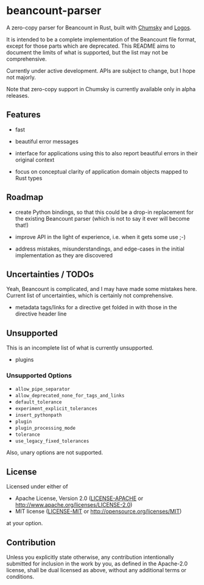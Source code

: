 # beancount-parser

A zero-copy parser for Beancount in Rust, built with [Chumsky](https://docs.rs/chumsky/latest/chumsky/) and [Logos](https://docs.rs/logos/latest/logos/).

It is intended to be a complete implementation of the Beancount file format, except for those parts which are deprecated.  This README aims to document the limits of what is supported, but the list may not be comprehensive.

Currently under active development.  APIs are subject to change, but I hope not majorly.

Note that zero-copy support in Chumsky is currently available only in alpha releases.

## Features

- fast

- beautiful error messages

- interface for applications using this to also report beautiful errors in their original context

- focus on conceptual clarity of application domain objects mapped to Rust types

## Roadmap

- create Python bindings, so that this could be a drop-in replacement for the existing Beancount parser (which is not to say it ever will become that!)

- improve API in the light of experience, i.e. when it gets some use ;-)

- address mistakes, misunderstandings, and edge-cases in the initial implementation as they are discovered

## Uncertainties / TODOs

Yeah, Beancount is complicated, and I may have made some mistakes here.  Current list of uncertainties, which is certainly not comprehensive.

- metadata tags/links for a directive get folded in with those in the directive header line

## Unsupported

This is an incomplete list of what is currently unsupported.

- plugins

### Unsupported Options

- `allow_pipe_separator`
- `allow_deprecated_none_for_tags_and_links`
- `default_tolerance`
- `experiment_explicit_tolerances`
- `insert_pythonpath`
- `plugin`
- `plugin_processing_mode`
- `tolerance`
- `use_legacy_fixed_tolerances`

Also, unary options are not supported.

## License

Licensed under either of

 * Apache License, Version 2.0
   ([LICENSE-APACHE](LICENSE-APACHE) or http://www.apache.org/licenses/LICENSE-2.0)
 * MIT license
   ([LICENSE-MIT](LICENSE-MIT) or http://opensource.org/licenses/MIT)

at your option.

## Contribution

Unless you explicitly state otherwise, any contribution intentionally submitted
for inclusion in the work by you, as defined in the Apache-2.0 license, shall be
dual licensed as above, without any additional terms or conditions.
